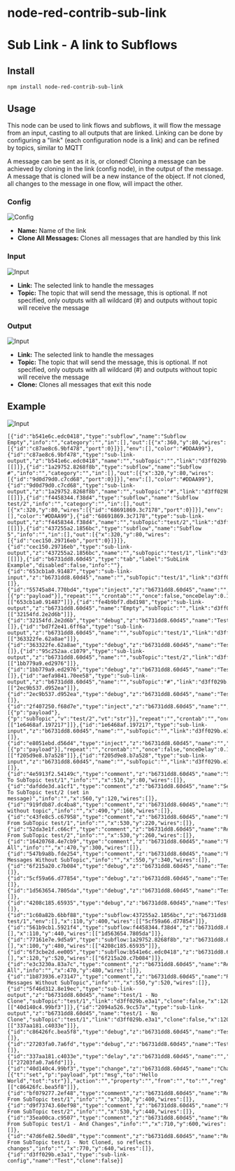 # node-red-contrib-sub-link
# Sub Link - A link to Subflows

## Install
```
npm install node-red-contrib-sub-link
```

## Usage
This node can be used to link flows and subflows, it will flow the message from an input, casting to all outputs that are linked. Linking can be done by configuring a "link" (each configuration node is a link) and can be refined by topics, similar to MQTT


A message can be sent as it is, or cloned! Cloning a message can be achieved by cloning in the link (config node), in the output of the message. A message that is cloned will be a new instance of the object. If not cloned, all changes to the message in one flow, will impact the other.

### Config
![Config](https://raw.githubusercontent.com/soloam/node-red-contrib-sub-link/beta/resources/config.png)

- **Name:** Name of the link
- **Clone All Messages:** Clones all messages that are handled by this link



### Input
![Input](https://raw.githubusercontent.com/soloam/node-red-contrib-sub-link/beta/resources/input.png)

- **Link:** The selected link to handle the messages
- **Topic:** The topic that will send the message, this is optional. If not specified, only outputs with all wildcard (#) and outputs without topic will receive the message



### Output
![Input](https://raw.githubusercontent.com/soloam/node-red-contrib-sub-link/beta/resources/output.png)

- **Link:** The selected link to handle the messages
- **Topic:** The topic that will send the message, this is optional. If not specified, only outputs with all wildcard (#) and outputs without topic will receive the message
- **Clone:** Clones all messages that exit this node



## Example
![Input](https://raw.githubusercontent.com/soloam/node-red-contrib-sub-link/beta/resources/example-1.png)

```
[{"id":"b541e6c.edc0418","type":"subflow","name":"Subflow Empty","info":"","category":"","in":[],"out":[{"x":360,"y":80,"wires":[{"id":"c87ae8c6.9bf478","port":0}]}],"env":[],"color":"#DDAA99"},{"id":"c87ae8c6.9bf478","type":"sub-link-output","z":"b541e6c.edc0418","name":"","subTopic":"","link":"d3ff029b.e3a1","clone":true,"x":200,"y":80,"wires":[[]]},{"id":"1a29752.8268f8b","type":"subflow","name":"Subflow #","info":"","category":"","in":[],"out":[{"x":320,"y":80,"wires":[{"id":"9d0d79d0.c7cd68","port":0}]}],"env":[],"color":"#DDAA99"},{"id":"9d0d79d0.c7cd68","type":"sub-link-output","z":"1a29752.8268f8b","name":"","subTopic":"#","link":"d3ff029b.e3a1","clone":true,"x":190,"y":80,"wires":[[]]},{"id":"f4458344.f38d4","type":"subflow","name":"Subflow test/2","info":"","category":"","in":[],"out":[{"x":320,"y":80,"wires":[{"id":"68691869.3c7178","port":0}]}],"env":[],"color":"#DDAA99"},{"id":"68691869.3c7178","type":"sub-link-output","z":"f4458344.f38d4","name":"","subTopic":"test/2","link":"d3ff029b.e3a1","clone":true,"x":190,"y":80,"wires":[[]]},{"id":"437255a2.1856bc","type":"subflow","name":"Subflow 5","info":"","in":[],"out":[{"x":320,"y":80,"wires":[{"id":"cec150.29716eb","port":0}]}]},{"id":"cec150.29716eb","type":"sub-link-output","z":"437255a2.1856bc","name":"","subTopic":"test/1","link":"d3ff029b.e3a1","clone":true,"x":190,"y":80,"wires":[[]]},{"id":"b6731dd8.60d45","type":"tab","label":"SubLink Example","disabled":false,"info":""},{"id":"653cb1a0.91487","type":"sub-link-input","z":"b6731dd8.60d45","name":"","subTopic":"test/1","link":"d3ff029b.e3a1","x":330,"y":80,"wires":[]},{"id":"55745a84.770bd4","type":"inject","z":"b6731dd8.60d45","name":"","props":[{"p":"payload"}],"repeat":"","crontab":"","once":false,"onceDelay":0.1,"topic":"","payload":"","payloadType":"date","x":120,"y":80,"wires":[["653cb1a0.91487"]]},{"id":"fe4b9bf7.dbd198","type":"sub-link-output","z":"b6731dd8.60d45","name":"Empty","subTopic":"","link":"d3ff029b.e3a1","clone":true,"x":90,"y":340,"wires":[["32154fd.2e2d6b"]]},{"id":"32154fd.2e2d6b","type":"debug","z":"b6731dd8.60d45","name":"Test4","active":true,"tosidebar":true,"console":false,"tostatus":false,"complete":"payload","targetType":"msg","statusVal":"","statusType":"auto","x":310,"y":340,"wires":[]},{"id":"bd7f2e41.6ff6a","type":"sub-link-output","z":"b6731dd8.60d45","name":"","subTopic":"test/1","link":"d3ff029b.e3a1","clone":true,"x":90,"y":220,"wires":[["363322fe.62a8ae"]]},{"id":"363322fe.62a8ae","type":"debug","z":"b6731dd8.60d45","name":"Test1","active":true,"tosidebar":true,"console":false,"tostatus":false,"complete":"payload","targetType":"msg","statusVal":"","statusType":"auto","x":310,"y":220,"wires":[]},{"id":"95c252aa.c1079","type":"sub-link-output","z":"b6731dd8.60d45","name":"","subTopic":"test/2","link":"d3ff029b.e3a1","clone":true,"x":90,"y":260,"wires":[["1bb779a9.ed2976"]]},{"id":"1bb779a9.ed2976","type":"debug","z":"b6731dd8.60d45","name":"Test2","active":true,"tosidebar":true,"console":false,"tostatus":false,"complete":"payload","targetType":"msg","statusVal":"","statusType":"auto","x":310,"y":260,"wires":[]},{"id":"aefa9841.70ee58","type":"sub-link-output","z":"b6731dd8.60d45","name":"","subTopic":"#","link":"d3ff029b.e3a1","clone":true,"x":90,"y":300,"wires":[["2ec9b537.d952ea"]]},{"id":"2ec9b537.d952ea","type":"debug","z":"b6731dd8.60d45","name":"Test3","active":true,"tosidebar":true,"console":false,"tostatus":false,"complete":"payload","targetType":"msg","statusVal":"","statusType":"auto","x":310,"y":300,"wires":[]},{"id":"2f407250.f68d7e","type":"inject","z":"b6731dd8.60d45","name":"","props":[{"p":"payload"},{"p":"subTopic","v":"test/2","vt":"str"}],"repeat":"","crontab":"","once":false,"onceDelay":0.1,"topic":"","payload":"","payloadType":"date","x":120,"y":120,"wires":[["1e6468af.197217"]]},{"id":"1e6468af.197217","type":"sub-link-input","z":"b6731dd8.60d45","name":"","subTopic":"","link":"d3ff029b.e3a1","x":300,"y":120,"wires":[]},{"id":"e8051ebd.d56d4","type":"inject","z":"b6731dd8.60d45","name":"","props":[{"p":"payload"}],"repeat":"","crontab":"","once":false,"onceDelay":0.1,"topic":"","payload":"","payloadType":"date","x":120,"y":160,"wires":[["f205d9e8.b7a528"]]},{"id":"f205d9e8.b7a528","type":"sub-link-input","z":"b6731dd8.60d45","name":"","subTopic":"","link":"d3ff029b.e3a1","x":300,"y":160,"wires":[]},{"id":"4e5913f2.54149c","type":"comment","z":"b6731dd8.60d45","name":"Sends To SubTopic test/1","info":"","x":510,"y":80,"wires":[]},{"id":"dafdde3d.a1cf1","type":"comment","z":"b6731dd8.60d45","name":"Sends To SubTopic test/2 (set in message)","info":"","x":560,"y":120,"wires":[]},{"id":"919fdb87.dc4ba8","type":"comment","z":"b6731dd8.60d45","name":"Sends without topic","info":"","x":490,"y":160,"wires":[]},{"id":"c43fe8c5.c67958","type":"comment","z":"b6731dd8.60d45","name":"Receives From SubTopic test/1","info":"","x":530,"y":220,"wires":[]},{"id":"52da3e1f.c66cf","type":"comment","z":"b6731dd8.60d45","name":"Receives From SubTopic test/2","info":"","x":530,"y":260,"wires":[]},{"id":"16420768.4e7cb9","type":"comment","z":"b6731dd8.60d45","name":"Receives All","info":"","x":470,"y":300,"wires":[]},{"id":"547b9a8b.fde254","type":"comment","z":"b6731dd8.60d45","name":"Receives Messages Without SubTopic","info":"","x":550,"y":340,"wires":[]},{"id":"6f215a20.c7b084","type":"debug","z":"b6731dd8.60d45","name":"Test8","active":true,"tosidebar":true,"console":false,"tostatus":false,"complete":"payload","targetType":"msg","statusVal":"","statusType":"auto","x":310,"y":520,"wires":[]},{"id":"5cf59a66.d77854","type":"debug","z":"b6731dd8.60d45","name":"Test5","active":true,"tosidebar":true,"console":false,"tostatus":false,"complete":"payload","targetType":"msg","statusVal":"","statusType":"auto","x":310,"y":400,"wires":[]},{"id":"1d563654.7805da","type":"debug","z":"b6731dd8.60d45","name":"Test6","active":true,"tosidebar":true,"console":false,"tostatus":false,"complete":"payload","targetType":"msg","statusVal":"","statusType":"auto","x":310,"y":440,"wires":[]},{"id":"4208c185.65935","type":"debug","z":"b6731dd8.60d45","name":"Test7","active":true,"tosidebar":true,"console":false,"tostatus":false,"complete":"payload","targetType":"msg","statusVal":"","statusType":"auto","x":310,"y":480,"wires":[]},{"id":"1c60a82b.6bbf88","type":"subflow:437255a2.1856bc","z":"b6731dd8.60d45","name":"Subflow test/1","env":[],"x":110,"y":400,"wires":[["5cf59a66.d77854"]]},{"id":"561b9cb1.5921f4","type":"subflow:f4458344.f38d4","z":"b6731dd8.60d45","name":"","env":[],"x":110,"y":440,"wires":[["1d563654.7805da"]]},{"id":"77161e7e.9d5a9","type":"subflow:1a29752.8268f8b","z":"b6731dd8.60d45","name":"","env":[],"x":100,"y":480,"wires":[["4208c185.65935"]]},{"id":"6f3cbe2d.ee005","type":"subflow:b541e6c.edc0418","z":"b6731dd8.60d45","name":"","env":[],"x":120,"y":520,"wires":[["6f215a20.c7b084"]]},{"id":"e3c3230a.83a7c","type":"comment","z":"b6731dd8.60d45","name":"Receives All","info":"","x":470,"y":480,"wires":[]},{"id":"1b873936.e73147","type":"comment","z":"b6731dd8.60d45","name":"Receives Messages Without SubTopic","info":"","x":550,"y":520,"wires":[]},{"id":"5f46d312.8e19ec","type":"sub-link-output","z":"b6731dd8.60d45","name":"test/1 - No Clone","subTopic":"test/1","link":"d3ff029b.e3a1","clone":false,"x":120,"y":600,"wires":[["40d140c4.99bf3"]]},{"id":"2094a526.9cc57a","type":"sub-link-output","z":"b6731dd8.60d45","name":"test/1 - No Clone","subTopic":"test/1","link":"d3ff029b.e3a1","clone":false,"x":120,"y":640,"wires":[["337aa181.c4033e"]]},{"id":"c86426fc.bea5f8","type":"debug","z":"b6731dd8.60d45","name":"Test9","active":true,"tosidebar":true,"console":false,"tostatus":false,"complete":"payload","targetType":"msg","statusVal":"","statusType":"auto","x":450,"y":600,"wires":[]},{"id":"27203fa0.7a6fd","type":"debug","z":"b6731dd8.60d45","name":"Test10","active":true,"tosidebar":true,"console":false,"tostatus":false,"complete":"payload","targetType":"msg","statusVal":"","statusType":"auto","x":450,"y":640,"wires":[]},{"id":"337aa181.c4033e","type":"delay","z":"b6731dd8.60d45","name":"","pauseType":"delay","timeout":"1","timeoutUnits":"seconds","rate":"1","nbRateUnits":"1","rateUnits":"second","randomFirst":"1","randomLast":"5","randomUnits":"seconds","drop":false,"x":300,"y":640,"wires":[["27203fa0.7a6fd"]]},{"id":"40d140c4.99bf3","type":"change","z":"b6731dd8.60d45","name":"Change","rules":[{"t":"set","p":"payload","pt":"msg","to":"Hello World","tot":"str"}],"action":"","property":"","from":"","to":"","reg":false,"x":300,"y":600,"wires":[["c86426fc.bea5f8"]]},{"id":"bf079277.2ef48","type":"comment","z":"b6731dd8.60d45","name":"Receives From SubTopic test/1","info":"","x":530,"y":400,"wires":[]},{"id":"d9f73743.60ef98","type":"comment","z":"b6731dd8.60d45","name":"Receives From SubTopic test/2","info":"","x":530,"y":440,"wires":[]},{"id":"35ea00ca.c9507","type":"comment","z":"b6731dd8.60d45","name":"Receives From SubTopic test/1 - And Changes","info":"","x":710,"y":600,"wires":[]},{"id":"47d6fe82.50ed8","type":"comment","z":"b6731dd8.60d45","name":"Receives From SubTopic test/1 - Not Cloned, so reflects changes","info":"","x":770,"y":640,"wires":[]},{"id":"d3ff029b.e3a1","type":"sub-link-config","name":"Test","clone":false}]
```